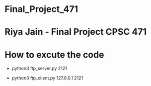 # Final_Project_471

# Riya Jain - Final Project CPSC 471 

# How to excute the code 
* python3 ftp_server.py 2121

* python3 ftp_client.py 127.0.0.1 2121
